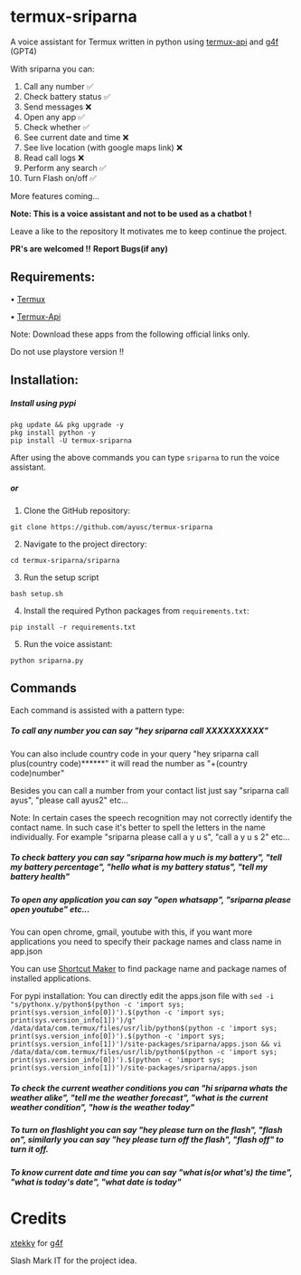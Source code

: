 # termux-sriparna
A voice assistant for Termux written in python using [termux-api](https://wiki.termux.com/wiki/Termux:API) and [g4f](https://github.com/xtekky/gpt4free) (GPT4)

With sriparna you can:

1) Call any number ✅
2) Check battery status ✅
3) Send messages ❌
4) Open any app ✅
5) Check whether ✅
6) See current date and time ❌
7) See live location (with google maps link) ❌
8) Read call logs ❌
9) Perform any search ✅
10) Turn Flash on/off ✅
    
More features coming...

**Note: This is a voice assistant and not to be used as a chatbot !**

Leave a like to the repository
It motivates me to keep continue the project.

**PR's are welcomed !!**
**Report Bugs(if any)**

## Requirements:

• [Termux](https://f-droid.org/en/packages/com.termux/)

• [Termux-Api](https://f-droid.org/en/packages/com.termux.api/)

Note: Download these apps from the following official links only.

Do not use playstore version !!

## Installation:

##### Install using pypi

```
pkg update && pkg upgrade -y
pkg install python -y
pip install -U termux-sriparna
```

After using the above commands you can type ```sriparna``` to run the voice assistant.

##### or

1. Clone the GitHub repository:

```
git clone https://github.com/ayusc/termux-sriparna
```

2. Navigate to the project directory:

```
cd termux-sriparna/sriparna
```

3. Run the setup script
   
```
bash setup.sh
```

4. Install the required Python packages from `requirements.txt`:

```
pip install -r requirements.txt
```

5. Run the voice assistant:

```
python sriparna.py
```

## Commands

Each command is assisted with a pattern type:

##### To call any number you can say "hey sriparna call XXXXXXXXXX"

You can also include country code in your query "hey sriparna call plus(country code)******" it will read the number as "+(country code)number"

Besides you can call a number from your contact list just say "sriparna call ayus", "please call ayus2" etc...

Note: In certain cases the speech recognition may not correctly identify the contact name. In such case it's better to spell the letters in the name individually. For example "sriparna please call a y u s", "call a y u s 2" etc...

##### To check battery you can say "sriparna how much is my battery", "tell my battery percentage", "hello what is my battery status", "tell my battery health"

##### To open any application you can say "open whatsapp", "sriparna please open youtube" etc...

You can open chrome, gmail, youtube with this, if you want more applications you need to specify their package names and class name in app.json

You can use [Shortcut Maker](https://play.google.com/store/apps/details?id=rk.android.app.shortcutmaker) to find package name and package names of installed applications.

For pypi installation: You can directly edit the apps.json file with `sed -i "s/pythonx.y/python$(python -c 'import sys; print(sys.version_info[0])').$(python -c 'import sys; print(sys.version_info[1])')/g" /data/data/com.termux/files/usr/lib/python$(python -c 'import sys; print(sys.version_info[0])').$(python -c 'import sys; print(sys.version_info[1])')/site-packages/sriparna/apps.json && vi /data/data/com.termux/files/usr/lib/python$(python -c 'import sys; print(sys.version_info[0])').$(python -c 'import sys; print(sys.version_info[1])')/site-packages/sriparna/apps.json
`

##### To check the current weather conditions you can "hi sriparna whats the weather alike", "tell me the weather forecast", "what is the current weather condition", "how is the weather today"

##### To turn on flashlight you can say "hey please turn on the flash", "flash on", similarly you can say "hey please turn off the flash", "flash off" to turn it off.

##### To know current date and time you can say "what is(or what's) the time", "what is today's date", "what date is today"

# Credits
[xtekky](https://github.com/xtekky) for [g4f](https://github.com/xtekky/gpt4free)

Slash Mark IT for the project idea.

